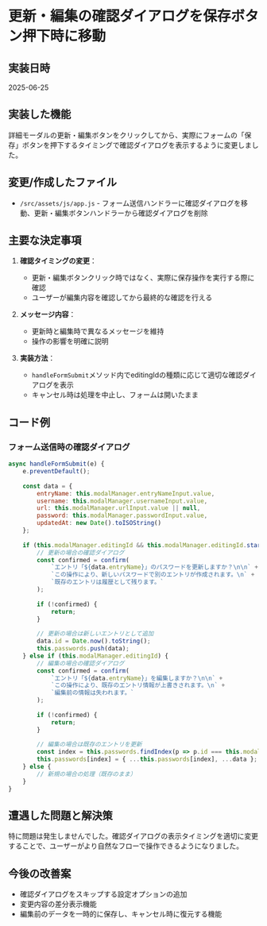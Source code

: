 # 更新・編集の確認ダイアログを保存ボタン押下時に移動

## 実装日時
2025-06-25

## 実装した機能
詳細モーダルの更新・編集ボタンをクリックしてから、実際にフォームの「保存」ボタンを押下するタイミングで確認ダイアログを表示するように変更しました。

## 変更/作成したファイル
- `/src/assets/js/app.js` - フォーム送信ハンドラーに確認ダイアログを移動、更新・編集ボタンハンドラーから確認ダイアログを削除

## 主要な決定事項
1. **確認タイミングの変更**：
   - 更新・編集ボタンクリック時ではなく、実際に保存操作を実行する際に確認
   - ユーザーが編集内容を確認してから最終的な確認を行える

2. **メッセージ内容**：
   - 更新時と編集時で異なるメッセージを維持
   - 操作の影響を明確に説明

3. **実装方法**：
   - `handleFormSubmit`メソッド内でeditingIdの種類に応じて適切な確認ダイアログを表示
   - キャンセル時は処理を中止し、フォームは開いたまま

## コード例

### フォーム送信時の確認ダイアログ
```javascript
async handleFormSubmit(e) {
    e.preventDefault();
    
    const data = {
        entryName: this.modalManager.entryNameInput.value,
        username: this.modalManager.usernameInput.value,
        url: this.modalManager.urlInput.value || null,
        password: this.modalManager.passwordInput.value,
        updatedAt: new Date().toISOString()
    };
    
    if (this.modalManager.editingId && this.modalManager.editingId.startsWith('update-')) {
        // 更新の場合の確認ダイアログ
        const confirmed = confirm(
            `エントリ「${data.entryName}」のパスワードを更新しますか？\n\n` +
            `この操作により、新しいパスワードで別のエントリが作成されます。\n` +
            `既存のエントリは履歴として残ります。`
        );
        
        if (!confirmed) {
            return;
        }
        
        // 更新の場合は新しいエントリとして追加
        data.id = Date.now().toString();
        this.passwords.push(data);
    } else if (this.modalManager.editingId) {
        // 編集の場合の確認ダイアログ
        const confirmed = confirm(
            `エントリ「${data.entryName}」を編集しますか？\n\n` +
            `この操作により、既存のエントリ情報が上書きされます。\n` +
            `編集前の情報は失われます。`
        );
        
        if (!confirmed) {
            return;
        }
        
        // 編集の場合は既存のエントリを更新
        const index = this.passwords.findIndex(p => p.id === this.modalManager.editingId);
        this.passwords[index] = { ...this.passwords[index], ...data };
    } else {
        // 新規の場合の処理（既存のまま）
    }
}
```

## 遭遇した問題と解決策
特に問題は発生しませんでした。確認ダイアログの表示タイミングを適切に変更することで、ユーザーがより自然なフローで操作できるようになりました。

## 今後の改善案
- 確認ダイアログをスキップする設定オプションの追加
- 変更内容の差分表示機能
- 編集前のデータを一時的に保存し、キャンセル時に復元する機能